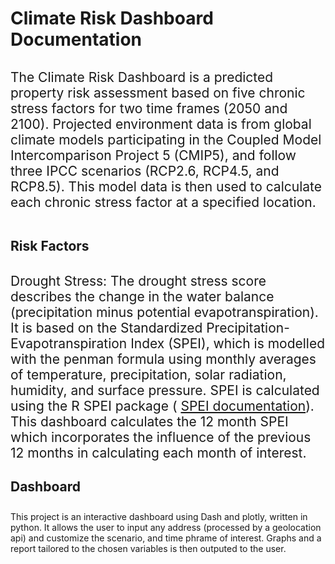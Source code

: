 <h1 style="padding-bottom: 10px;">Climate Risk Dashboard Documentation</h1>
    <p style="font-size: 1.5em; padding-bottom: 15px;">The Climate Risk
    Dashboard is a predicted property risk assessment based on five chronic
    stress factors for two time frames (2050 and 2100). Projected environment
    data is from global climate models participating in the Coupled Model
    Intercomparison Project 5 (CMIP5), and follow three IPCC scenarios (RCP2.6,
    RCP4.5, and RCP8.5). This model data is then used to calculate each chronic
    stress factor at a specified location.
    </p>
    <h2 style="padding-bottom: 10px;">Risk Factors</h2>
    <p style="font-size: 1.5em">Drought Stress: The drought stress score
    describes the change in the water balance (precipitation minus potential
    evapotranspiration). It is based on the Standardized
    Precipitation-Evapotranspiration Index (SPEI), which is modelled with the
    penman formula using monthly averages of temperature, precipitation, solar
    radiation, humidity, and surface pressure. SPEI is calculated using the R
    SPEI package (
    <a href="https://cran.r-project.org/web/packages/SPEI/SPEI.pdf">SPEI documentation</a>). 
    This dashboard calculates the 12 month SPEI which incorporates the influence
    of the previous 12 months in calculating each month of interest.
    <h2 style="padding-bottom: 10px;">Dashboard</h2>
    This project is an interactive dashboard using Dash and plotly, written in python.
    It allows the user to input any address (processed by a geolocation api) and customize the scenario, and time phrame of interest.
    Graphs and a report tailored to the chosen variables is then outputed to the user. 
    
